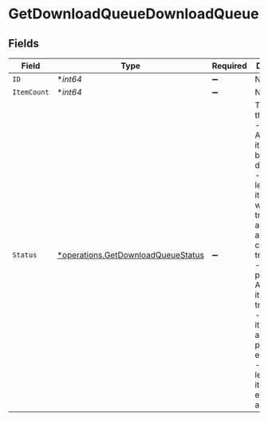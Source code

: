 # GetDownloadQueueDownloadQueue


## Fields

| Field                                                                                                                                                                                                                                                                                                                                             | Type                                                                                                                                                                                                                                                                                                                                              | Required                                                                                                                                                                                                                                                                                                                                          | Description                                                                                                                                                                                                                                                                                                                                       |
| ------------------------------------------------------------------------------------------------------------------------------------------------------------------------------------------------------------------------------------------------------------------------------------------------------------------------------------------------- | ------------------------------------------------------------------------------------------------------------------------------------------------------------------------------------------------------------------------------------------------------------------------------------------------------------------------------------------------- | ------------------------------------------------------------------------------------------------------------------------------------------------------------------------------------------------------------------------------------------------------------------------------------------------------------------------------------------------- | ------------------------------------------------------------------------------------------------------------------------------------------------------------------------------------------------------------------------------------------------------------------------------------------------------------------------------------------------- |
| `ID`                                                                                                                                                                                                                                                                                                                                              | **int64*                                                                                                                                                                                                                                                                                                                                          | :heavy_minus_sign:                                                                                                                                                                                                                                                                                                                                | N/A                                                                                                                                                                                                                                                                                                                                               |
| `ItemCount`                                                                                                                                                                                                                                                                                                                                       | **int64*                                                                                                                                                                                                                                                                                                                                          | :heavy_minus_sign:                                                                                                                                                                                                                                                                                                                                | N/A                                                                                                                                                                                                                                                                                                                                               |
| `Status`                                                                                                                                                                                                                                                                                                                                          | [*operations.GetDownloadQueueStatus](../../models/operations/getdownloadqueuestatus.md)                                                                                                                                                                                                                                                           | :heavy_minus_sign:                                                                                                                                                                                                                                                                                                                                | The state of this queue<br/>  - deciding: At least one item is still being decided<br/>  - waiting: At least one item is waiting for transcode and none are currently transcoding<br/>  - processing: At least one item is being transcoded<br/>  - done: All items are available (or potentially expired)<br/>  - error: At least one item has encountered an error<br/> |
